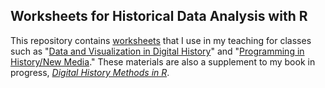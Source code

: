 ## Worksheets for Historical Data Analysis with R

This repository contains [worksheets](http://lincolnmullen.com/projects/worksheets/) that I use in my teaching for classes such as "[Data and Visualization in Digital History](http://lincolnmullen.com/courses/data-dh.2016/)" and "[Programming in History/New Media](http://lincolnmullen.com/courses/clio3.2014/)." These materials are also a supplement to my book in progress, *[Digital History Methods in R](http://lincolnmullen.com/projects/dh-r/)*.



